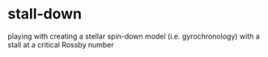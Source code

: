 # stall-down
playing with creating a stellar spin-down model (i.e. gyrochronology) with a stall at a critical Rossby number
